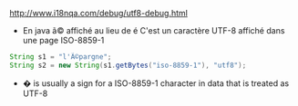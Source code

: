 http://www.i18nqa.com/debug/utf8-debug.html

- En java ã© affiché au lieu de é
C'est un caractère UTF-8 affiché dans une page ISO-8859-1
```java
String s1 = "l'Ã©pargne";
String s2 = new String(s1.getBytes("iso-8859-1"), "utf8");
```
- � is usually a sign for a ISO-8859-1 character in data that is treated as UTF-8
